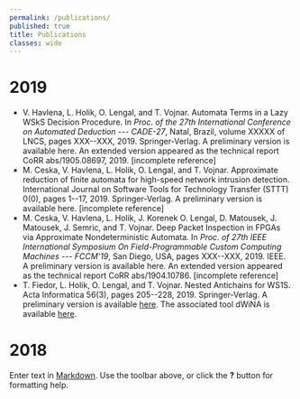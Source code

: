 ```yaml
---
permalink: /publications/
published: true
title: Publications
classes: wide
---
```

# 2019

* V. Havlena, L. Holik, O. Lengal, and T. Vojnar. Automata Terms in a Lazy WSkS Decision Procedure. In *Proc. of the 27th International Conference on Automated Deduction --- CADE-27*, Natal, Brazil, volume XXXXX of LNCS, pages XXX--XXX, 2019. Springer-Verlag. A preliminary version is available here. An extended version appeared as the technical report CoRR abs/1905.08697, 2019. [incomplete reference]
* M. Ceska, V. Havlena, L. Holik, O. Lengal, and T. Vojnar. Approximate reduction of finite automata for high-speed network intrusion detection. International Journal on Software Tools for Technology Transfer (STTT) 0(0), pages 1--17, 2019. Springer-Verlag. A preliminary version is available here. [incomplete reference]
* M. Ceska, V. Havlena, L. Holik, J. Korenek O. Lengal, D. Matousek, J. Matousek, J. Semric, and T. Vojnar. Deep Packet Inspection in FPGAs via Approximate Nondeterministic Automata. In *Proc. of 27th IEEE International Symposium On Field-Programmable Custom Computing Machines --- FCCM'19*, San Diego, USA, pages XXX--XXX, 2019. IEEE. A preliminary version is available here. An extended version appeared as the technical report CoRR abs/1904.10786. [incomplete reference]
* T. Fiedor, L. Holik, O. Lengal, and T. Vojnar. Nested Antichains for WS1S. Acta Informatica 56(3), pages 205--228, 2019. Springer-Verlag. A preliminary version is available [here](https://github.com/ondrik/ondrik.github.io/raw/master/publications/fhlv-acta-19-ws1s-dwina.pdf). The associated tool dWiNA is available [here](http://www.fit.vutbr.cz/research/groups/verifit/tools/dWiNA/).

# 2018

Enter text in [Markdown](http://daringfireball.net/projects/markdown/). Use the toolbar above, or click the **?** button for formatting help.
